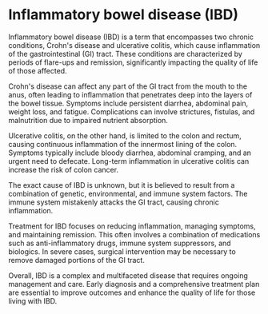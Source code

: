 <!--
source: gpt-40
abbr: IBD
variants: Crohn's disease, ulcerative colitis
tags: gastrointestinal inflammation conditions
-->

# Inflammatory bowel disease (IBD)

Inflammatory bowel disease (IBD) is a term that encompasses two chronic conditions, Crohn's disease and ulcerative colitis, which cause inflammation of the gastrointestinal (GI) tract. These conditions are characterized by periods of flare-ups and remission, significantly impacting the quality of life of those affected.

Crohn's disease can affect any part of the GI tract from the mouth to the anus, often leading to inflammation that penetrates deep into the layers of the bowel tissue. Symptoms include persistent diarrhea, abdominal pain, weight loss, and fatigue. Complications can involve strictures, fistulas, and malnutrition due to impaired nutrient absorption.

Ulcerative colitis, on the other hand, is limited to the colon and rectum, causing continuous inflammation of the innermost lining of the colon. Symptoms typically include bloody diarrhea, abdominal cramping, and an urgent need to defecate. Long-term inflammation in ulcerative colitis can increase the risk of colon cancer.

The exact cause of IBD is unknown, but it is believed to result from a combination of genetic, environmental, and immune system factors. The immune system mistakenly attacks the GI tract, causing chronic inflammation.

Treatment for IBD focuses on reducing inflammation, managing symptoms, and maintaining remission. This often involves a combination of medications such as anti-inflammatory drugs, immune system suppressors, and biologics. In severe cases, surgical intervention may be necessary to remove damaged portions of the GI tract.

Overall, IBD is a complex and multifaceted disease that requires ongoing management and care. Early diagnosis and a comprehensive treatment plan are essential to improve outcomes and enhance the quality of life for those living with IBD.
